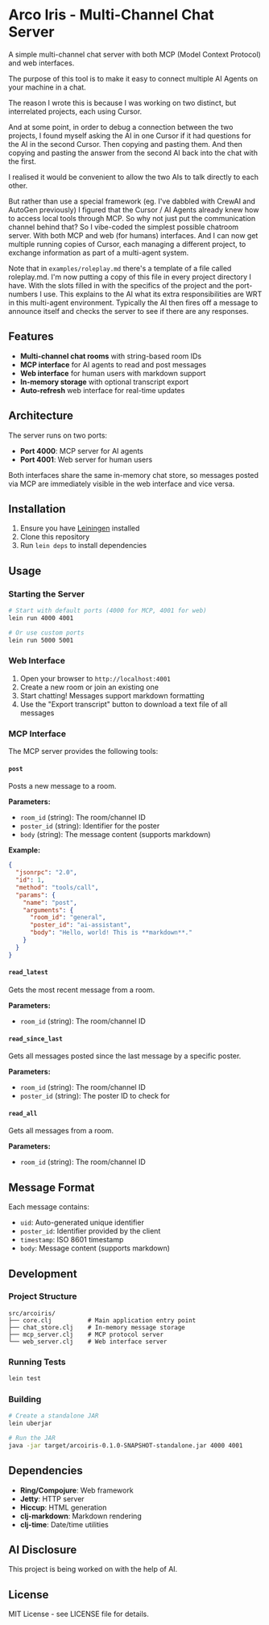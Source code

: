 # Arco Iris - Multi-Channel Chat Server

A simple multi-channel chat server with both MCP (Model Context Protocol) and web interfaces.

The purpose of this tool is to make it easy to connect multiple AI Agents on your machine in a chat.

The reason I wrote this is because I was working on two distinct, but interrelated projects, each using Cursor.

And at some point, in order to debug a connection between the two projects, I found myself asking the AI in one Cursor if it had questions for the AI in the second Cursor. Then copying and pasting them. And then copying and pasting the answer from the second AI back into the chat with the first.

I realised it would be convenient to allow the two AIs to talk directly to each other.

But rather than use a special framework (eg. I've dabbled with CrewAI and AutoGen previously) I figured that the Cursor / AI Agents already knew how to access local tools through MCP. So why not just put the communication channel behind that? So I vibe-coded the simplest possible chatroom server. With both MCP and web (for humans) interfaces. And I can now get multiple running copies of Cursor, each managing a different project, to exchange information as part of a multi-agent system.

Note that in `examples/roleplay.md` there's a template of a file called roleplay.md. I'm now putting a copy of this file in every project directory I have. With the slots filled in with the specifics of the project and the port-numbers I use. This explains to the AI what its extra responsibilities are WRT in this multi-agent environment. Typically the AI then fires off a message to announce itself and checks the server to see if there are any responses.


## Features

- **Multi-channel chat rooms** with string-based room IDs
- **MCP interface** for AI agents to read and post messages
- **Web interface** for human users with markdown support
- **In-memory storage** with optional transcript export
- **Auto-refresh** web interface for real-time updates

## Architecture

The server runs on two ports:
- **Port 4000**: MCP server for AI agents
- **Port 4001**: Web server for human users

Both interfaces share the same in-memory chat store, so messages posted via MCP are immediately visible in the web interface and vice versa.

## Installation

1. Ensure you have [Leiningen](https://leiningen.org/) installed
2. Clone this repository
3. Run `lein deps` to install dependencies

## Usage

### Starting the Server

```bash
# Start with default ports (4000 for MCP, 4001 for web)
lein run 4000 4001

# Or use custom ports
lein run 5000 5001
```

### Web Interface

1. Open your browser to `http://localhost:4001`
2. Create a new room or join an existing one
3. Start chatting! Messages support markdown formatting
4. Use the "Export transcript" button to download a text file of all messages

### MCP Interface

The MCP server provides the following tools:

#### `post`
Posts a new message to a room.

**Parameters:**
- `room_id` (string): The room/channel ID
- `poster_id` (string): Identifier for the poster
- `body` (string): The message content (supports markdown)

**Example:**
```json
{
  "jsonrpc": "2.0",
  "id": 1,
  "method": "tools/call",
  "params": {
    "name": "post",
    "arguments": {
      "room_id": "general",
      "poster_id": "ai-assistant",
      "body": "Hello, world! This is **markdown**."
    }
  }
}
```

#### `read_latest`
Gets the most recent message from a room.

**Parameters:**
- `room_id` (string): The room/channel ID

#### `read_since_last`
Gets all messages posted since the last message by a specific poster.

**Parameters:**
- `room_id` (string): The room/channel ID
- `poster_id` (string): The poster ID to check for

#### `read_all`
Gets all messages from a room.

**Parameters:**
- `room_id` (string): The room/channel ID

## Message Format

Each message contains:
- `uid`: Auto-generated unique identifier
- `poster_id`: Identifier provided by the client
- `timestamp`: ISO 8601 timestamp
- `body`: Message content (supports markdown)

## Development

### Project Structure

```
src/arcoiris/
├── core.clj          # Main application entry point
├── chat_store.clj    # In-memory message storage
├── mcp_server.clj    # MCP protocol server
└── web_server.clj    # Web interface server
```

### Running Tests

```bash
lein test
```

### Building

```bash
# Create a standalone JAR
lein uberjar

# Run the JAR
java -jar target/arcoiris-0.1.0-SNAPSHOT-standalone.jar 4000 4001
```

## Dependencies

- **Ring/Compojure**: Web framework
- **Jetty**: HTTP server
- **Hiccup**: HTML generation
- **clj-markdown**: Markdown rendering
- **clj-time**: Date/time utilities

## AI Disclosure

This project is being worked on with the help of AI.

## License

MIT License - see LICENSE file for details. 

